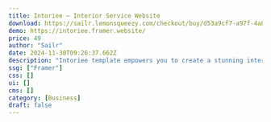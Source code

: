 ```yaml
---
title: Intoriee — Interior Service Website
download: https://sailr.lemonsqueezy.com/checkout/buy/d53a9cf7-a97f-4a82-b5eb-f5b21d88dd53
demo: https://intoriee.framer.website/
price: 49
author: "Sailr"
date: 2024-11-30T09:26:37.662Z
description: "Intoriee template empowers you to create a stunning interior service website. Enjoy the flexibility and ease of customization as you bring your vision to life with a simple drag-and-drop interface."
ssg: ["Framer"]
css: []
ui: []
cms: []
category: [Business]
draft: false
---
```

